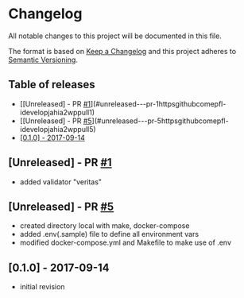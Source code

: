 <!-- markdownlint-disable -->
# Changelog

All notable changes to this project will be documented in this file.

The format is based on [Keep a Changelog](http://keepachangelog.com/en/1.0.0/)
and this project adheres to [Semantic Versioning](http://semver.org/spec/v2.0.0.html).

Table of releases
-----------------

<!-- TOC depthFrom:2 depthTo:2 orderedList:false -->

- [[Unreleased] - PR [#1](https://github.com/epfl-idevelop/jahia2wp/pull/1)](#unreleased---pr-1httpsgithubcomepfl-idevelopjahia2wppull1)
- [[Unreleased] - PR [#5](https://github.com/epfl-idevelop/jahia2wp/pull/5)](#unreleased---pr-5httpsgithubcomepfl-idevelopjahia2wppull5)
- [[0.1.0] - 2017-09-14](#010---2017-09-14)

<!-- /TOC -->

## [Unreleased] - PR [#1](https://github.com/epfl-idevelop/jahia2wp/pull/1)

- added validator "veritas"

## [Unreleased] - PR [#5](https://github.com/epfl-idevelop/jahia2wp/pull/5)

- created directory local with make, docker-compose
- added .env(.sample) file to define all environment vars
- modified docker-compose.yml and Makefile to make use of .env

## [0.1.0] - 2017-09-14

- initial revision